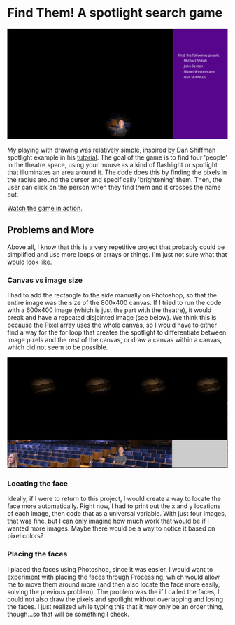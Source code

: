 # Find Them! A spotlight search game

<img src="spotlightgame.jpg" width="800">

My playing with drawing was relatively simple, inspired by Dan Shiffman spotlight example in his [tutorial](https://www.youtube.com/watch?v=j-ZLDEnhT3Q). The goal of the game is to find four 'people' in the theatre space, using your mouse as a kind of flashlight or spotlight that illuminates an area around it. The code does this by finding the pixels in the radius around the cursor and specifically 'brightening' them. Then, the user can click on the person when they find them and it crosses the name out. 

[Watch the game in action.](https://youtu.be/numXbNauEB8)


## Problems and More

Above all, I know that this is a very repetitive project that probably could be simplified and use more loops or arrays or things. I'm just not sure what that would look like.

### Canvas vs image size

I had to add the rectangle to the side manually on Photoshop, so that the entire image was the size of the 800x400 canvas. If I tried to run the code with a 600x400 image (which is just the part with the theatre), it would break and have a repeated disjointed image (see below). We think this is because the Pixel array uses the whole canvas, so I would have to either find  a way for the for loop that creates the spotlight to differentiate between image pixels and the rest of the canvas, or draw a canvas within a canvas, which did not seem to be possible. 

<img src="spotlightbroken.jpg" width="800">


### Locating the face

Ideally, if I were to return to this project, I would create a way to locate the face more automatically. Right now, I had to print out the x and y locations of each  image, then code that as a universal variable. With just four images, that was fine, but I can only imagine how much work that would be if I wanted more images. Maybe there would be a way to notice it based on pixel colors?

### Placing the faces
I placed the faces using Photoshop, since it was easier. I would want to experiment with placing the faces through Processing, which would allow me to move them around more (and then also locate the face more easily, solving the previous problem). The problem was the if I called the faces, I could not also draw the pixels and spotlight without overlapping and losing the faces. I just realized while typing this that it may only be an order thing, though...so that will be something I check.


